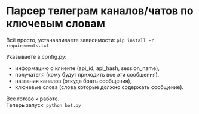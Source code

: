 # Парсер телеграм каналов/чатов по ключевым словам
Всё просто, устанавливаете зависимости: ```pip install -r requirements.txt```  

Указываете в config.py:
- информацию о клиенте (api_id, api_hash, session_name),
- получателя (кому будут приходить все эти сообщения),
- названия каналов (откуда брать сообщения),
- ключевые слова (слова которые должно содержать сообщение). 

Все готово к работе.  
Теперь запуск: ```python bot.py```
